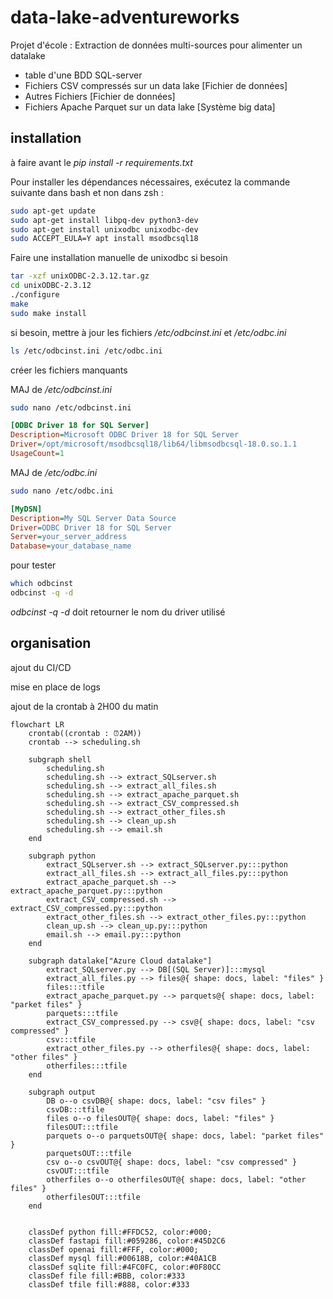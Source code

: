 # data-lake-adventureworks
Projet d'école : Extraction de données multi-sources pour alimenter un datalake
* table d'une BDD SQL-server
* Fichiers CSV compressés sur un data lake [Fichier de données]
* Autres Fichiers [Fichier de données]
* Fichiers Apache Parquet sur un data lake [Système big data]

## installation
à faire avant le *pip install -r requirements.txt*

Pour installer les dépendances nécessaires, exécutez la commande suivante dans bash et non dans zsh :

```bash
sudo apt-get update
sudo apt-get install libpq-dev python3-dev
sudo apt-get install unixodbc unixodbc-dev
sudo ACCEPT_EULA=Y apt install msodbcsql18
```

Faire une installation manuelle de unixodbc si besoin
```bash
tar -xzf unixODBC-2.3.12.tar.gz
cd unixODBC-2.3.12
./configure
make
sudo make install
```

si besoin, mettre à jour les fichiers */etc/odbcinst.ini* et */etc/odbc.ini*
```bash
ls /etc/odbcinst.ini /etc/odbc.ini
```
créer les fichiers manquants

MAJ de */etc/odbcinst.ini*
```bash
sudo nano /etc/odbcinst.ini
```
```ini
[ODBC Driver 18 for SQL Server]
Description=Microsoft ODBC Driver 18 for SQL Server
Driver=/opt/microsoft/msodbcsql18/lib64/libmsodbcsql-18.0.so.1.1
UsageCount=1
```

MAJ de */etc/odbc.ini*
```bash
sudo nano /etc/odbc.ini
```
```ini
[MyDSN]
Description=My SQL Server Data Source
Driver=ODBC Driver 18 for SQL Server
Server=your_server_address
Database=your_database_name
```

pour tester
```bash
which odbcinst
odbcinst -q -d
```
*odbcinst -q -d* doit retourner le nom du driver utilisé

## organisation
ajout du CI/CD

mise en place de logs

ajout de la crontab à 2H00 du matin

```mermaid
flowchart LR
    crontab((crontab : ⏰2AM))
    crontab --> scheduling.sh

    subgraph shell
        scheduling.sh
        scheduling.sh --> extract_SQLserver.sh
        scheduling.sh --> extract_all_files.sh
        scheduling.sh --> extract_apache_parquet.sh
        scheduling.sh --> extract_CSV_compressed.sh
        scheduling.sh --> extract_other_files.sh
        scheduling.sh --> clean_up.sh
        scheduling.sh --> email.sh
    end

    subgraph python
        extract_SQLserver.sh --> extract_SQLserver.py:::python
        extract_all_files.sh --> extract_all_files.py:::python
        extract_apache_parquet.sh --> extract_apache_parquet.py:::python
        extract_CSV_compressed.sh --> extract_CSV_compressed.py:::python
        extract_other_files.sh --> extract_other_files.py:::python
        clean_up.sh --> clean_up.py:::python
        email.sh --> email.py:::python
    end

    subgraph datalake["Azure Cloud datalake"]
        extract_SQLserver.py --> DB[(SQL Server)]:::mysql
        extract_all_files.py --> files@{ shape: docs, label: "files" }
        files:::tfile
        extract_apache_parquet.py --> parquets@{ shape: docs, label: "parket files" }
        parquets:::tfile
        extract_CSV_compressed.py --> csv@{ shape: docs, label: "csv compressed" }
        csv:::tfile
        extract_other_files.py --> otherfiles@{ shape: docs, label: "other files" }
        otherfiles:::tfile
    end

    subgraph output
        DB o--o csvDB@{ shape: docs, label: "csv files" }
        csvDB:::tfile
        files o--o filesOUT@{ shape: docs, label: "files" }
        filesOUT:::tfile
        parquets o--o parquetsOUT@{ shape: docs, label: "parket files" }
        parquetsOUT:::tfile
        csv o--o csvOUT@{ shape: docs, label: "csv compressed" }
        csvOUT:::tfile
        otherfiles o--o otherfilesOUT@{ shape: docs, label: "other files" }
        otherfilesOUT:::tfile
    end


    classDef python fill:#FFDC52, color:#000;
    classDef fastapi fill:#059286, color:#45D2C6
    classDef openai fill:#FFF, color:#000;
    classDef mysql fill:#00618B, color:#40A1CB
    classDef sqlite fill:#4FC0FC, color:#0F80CC
    classDef file fill:#BBB, color:#333
    classDef tfile fill:#888, color:#333
```